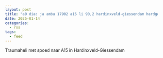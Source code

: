 ```yaml
---
layout: post
title: "a0 dia: ja ambu 17902 a15 li 90,2 hardinxveld-giessendam hardgd bon 7718"
date: 2025-01-14
categories: 
  - rss
tags: 
  - feed
---
```


Traumaheli met spoed naar A15 in Hardinxveld-Giessendam
